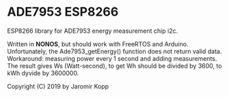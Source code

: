 # ADE7953 ESP8266
ESP8266 library for ADE7953 energy measurement chip i2c.

Written in **NONOS**, but should work with FreeRTOS and Arduino. Unfortunately, the Ade7953_getEnergy() function does not return valid data. Workaround: measuring power every 1 second and adding measurements. The result gives Ws (Watt-second), to get Wh should be divided by 3600, to kWh dyvide by 3600000.

Copyright (C) 2019 by Jaromir Kopp

